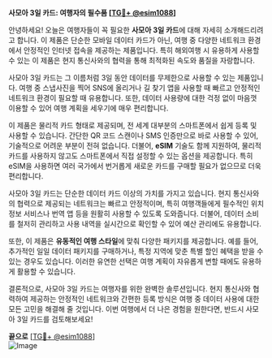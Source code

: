 **사모아 3일 카드: 여행자의 필수품 [[TG💪+ @esim1088](https://t.me/s/esim1088)]**

안녕하세요! 오늘은 여행자들이 꼭 필요한 **사모아 3일 카드**에 대해 자세히 소개해드리려고 합니다. 이 제품은 단순한 모바일 데이터 카드가 아닌, 여행 중 다양한 네트워크 환경에서 안정적인 인터넷 접속을 제공하는 제품입니다. 특히 해외여행 시 유용하게 사용할 수 있는 이 제품은 현지 통신사와의 협력을 통해 최적화된 속도와 품질을 자랑합니다.

사모아 3일 카드는 그 이름처럼 3일 동안 데이터를 무제한으로 사용할 수 있는 제품입니다. 여행 중 스냅사진을 찍어 SNS에 올리거나 길 찾기 앱을 사용할 때 빠르고 안정적인 네트워크 환경이 필요할 때 유용합니다. 또한, 데이터 사용량에 대한 걱정 없이 마음껏 이용할 수 있어 여행 계획을 세우기에 매우 편리합니다.

이 제품은 물리적 카드 형태로 제공되며, 전 세계 대부분의 스마트폰에서 쉽게 등록 및 사용할 수 있습니다. 간단한 QR 코드 스캔이나 SMS 인증만으로 바로 사용할 수 있어, 기술적으로 어려운 부분이 전혀 없습니다. 더불어, **eSIM** 기술도 함께 지원하여, 물리적 카드를 사용하지 않고도 스마트폰에서 직접 설정할 수 있는 옵션을 제공합니다. 특히 eSIM을 사용하면 여러 국가에서 번거롭게 새로운 카드를 구매할 필요가 없으므로 더욱 편리합니다.

사모아 3일 카드는 단순한 데이터 카드 이상의 가치를 가지고 있습니다. 현지 통신사와의 협력으로 제공되는 네트워크는 빠르고 안정적이며, 특히 여행객들에게 필수적인 위치 정보 서비스나 번역 앱 등을 원활히 사용할 수 있도록 도와줍니다. 더불어, 데이터 소비를 철저히 관리하고 사용 내역을 실시간으로 확인할 수 있어 예산 관리에도 유용합니다.

또한, 이 제품은 **유동적인 여행 스타일**에 맞춰 다양한 패키지를 제공합니다. 예를 들어, 추가적인 일일 데이터 패키지를 구매하거나, 특정 지역에 맞춘 특별 할인 혜택을 받을 수 있는 경우도 있습니다. 이러한 유연한 선택은 여행 계획이 자유롭게 변할 때에도 유용하게 활용할 수 있습니다.

결론적으로, 사모아 3일 카드는 여행자를 위한 완벽한 솔루션입니다. 현지 통신사와 협력하여 제공하는 안정적인 네트워크와 간편한 등록 방식은 여행 중 데이터 사용에 대한 모든 고민을 해결해 줄 것입니다. 이번 여행에서 더 나은 경험을 원한다면, 반드시 사모아 3일 카드를 검토해보세요!

**끝으로** [[TG💪+ @esim1088](https://t.me/s/esim1088)]  
![Image](https://i.postimg.cc/Y0z9fWf4/image.png)